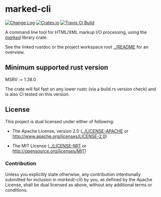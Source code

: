 # marked-cli

[![Change Log](https://img.shields.io/crates/v/marked-cli.svg?maxAge=3600&label=change%20log&color=9cf)](https://github.com/dekellum/marked/blob/master/marked-cli/CHANGELOG.md)
[![Crates.io](https://img.shields.io/crates/v/marked.svg?maxAge=3600)](https://crates.io/crates/marked-cli)
[![Travis CI Build](https://travis-ci.org/dekellum/marked.svg?branch=master)](https://travis-ci.org/dekellum/marked)

A command line tool for HTML/XML markup I/O processing, using the _[marked]_ library crate.

See the linked rustdoc or the project workspace root [../README] for an
overview.

## Minimum supported rust version

MSRV := 1.38.0

The crate will fail fast on any lower rustc (via a build.rs version
check) and is also CI tested on this version.

## License

This project is dual licensed under either of following:

* The Apache License, version 2.0
  ([../LICENSE-APACHE] or http://www.apache.org/licenses/LICENSE-2.0)

* The MIT License
  ([../LICENSE-MIT] or http://opensource.org/licenses/MIT)

### Contribution

Unless you explicitly state otherwise, any contribution intentionally submitted
for inclusion in _marked_(-_cli_) by you, as defined by the Apache License,
shall be dual licensed as above, without any additional terms or conditions.

[marked]: https://docs.rs/crate/marked
[../README]: https://github.com/dekellum/marked#readme
[../LICENSE-APACHE]: https://github.com/dekellum/marked/tree/master/LICENSE-APACHE
[../LICENSE-MIT]: https://github.com/dekellum/marked/tree/master/LICENSE-MIT
